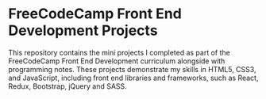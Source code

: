 # FreeCodeCamp Front End Development Projects

This repository contains the mini projects I completed as part of the FreeCodeCamp Front End Development curriculum alongside with programming notes. These projects demonstrate my skills in HTML5, CSS3, and JavaScript, including front end libraries and frameworks, such as React, Redux, Bootstrap, jQuery and SASS.
